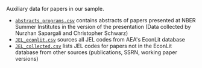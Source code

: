 Auxiliary data for papers in our sample.
- [`abstracts_programs.csv`](abstracts_programs.csv) contains abstracts of papers presented at NBER Summer Institutes in the version of the presentation (Data collected by Nurzhan Sapargali and Christopher Schwarz)
- [`JEL_econlit.csv`](JEL_econlit.csv) sources all JEL codes from AEA's EconLit database
- [`JEL_collected.csv`](JEL_collected.csv) lists JEL codes for papers not in the EconLit database from other sources (publications, SSRN, working paper versions)
